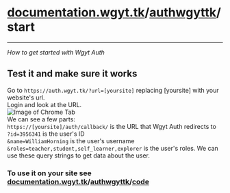 # [documentation.wgyt.tk](https://documentation.wgyt.tk)/[authwgyttk](https://documentation.wgyt.tk/authwgyttk)/start
_________________
_How to get started with Wgyt Auth_
## Test it and make sure it works
Go to `https://auth.wgyt.tk/?url=[yoursite]` replacing [yoursite] with your website's url.  
Login and look at the URL.  
![Image of Chrome Tab](https://u.cubeupload.com/wgyt/Screenshot20210111at.png)  
We can see a few parts:  
`https://[yoursite]/auth/callback/` is the URL that Wgyt Auth redirects to  
`?id=3956341` is the user's ID  
`&name=WilliamHorning` is the user's username  
`&roles=teacher,student,self_learner,explorer` is the user's roles.
We can use these query strings to get data about the user.

### To use it on your site see [documentation.wgyt.tk](https://documentation.wgyt.tk)/[authwgyttk](https://documentation.wgyt.tk/authwgyttk)/[code](https://documentation.wgyt.tk/authwgyttk/code/)
